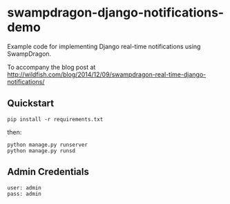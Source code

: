 swampdragon-django-notifications-demo
=====================================

Example code for implementing Django real-time notifications using SwampDragon.

To accompany the blog post at http://wildfish.com/blog/2014/12/09/swampdragon-real-time-django-notifications/


Quickstart
----------

    pip install -r requirements.txt
   
then:

    python manage.py runserver
    python manage.py runsd


Admin Credentials
-----------------

    user: admin
    pass: admin
